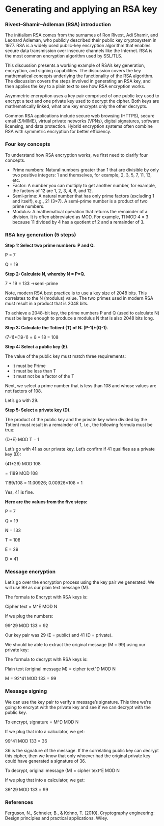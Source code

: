 # Generating and applying an RSA key

### Rivest–Shamir–Adleman (RSA) introduction

The initialism RSA comes from the surnames of Ron Rivest, Adi Shamir, and Leonard Adleman, who publicly described their public key cryptosystem in 1977. RSA is a widely used public-key encryption algorithm that enables secure data transmission over insecure channels like the Internet. RSA is the most common encryption algorithm used by SSL/TLS.

This discussion presents a working example of RSA’s key generation, encryption, and signing capabilities. The discussion covers the key mathematical concepts underlying the functionality of the RSA algorithm. The discussion covers the steps involved in generating an RSA key, and then applies the key to a plain text to see how RSA encryption works.

Asymmetric encryption uses a key pair comprised of one public key used to encrypt a text and one private key used to decrypt the cipher. Both keys are mathematically linked, what one key encrypts only the other decrypts.&#x20;

Common RSA applications include secure web browsing (HTTPS), secure email (S/MIME), virtual private networks (VPNs), digital signatures, software licensing, and data protection. Hybrid encryption systems often combine RSA with symmetric encryption for better efficiency.

### Four key concepts

To understand how RSA encryption works, we first need to clarify four concepts.

* Prime numbers: Natural numbers greater than 1 that are divisible by only two positive integers: 1 and themselves, for example, 2, 3, 5, 7, 11, 13, etc.
* Factor: A number you can multiply to get another number, for example, the factors of 12 are 1, 2, 3, 4, 6, and 12.
* Semi-prime: A natural number that has only prime factors (excluding 1 and itself), e.g., 21 (3×7). A semi-prime number is a product of two prime numbers.
* Modulus: A mathematical operation that returns the remainder of a division. It is often abbreviated as MOD. For example, 11 MOD 4 = 3 because 11 divided by 4 has a quotient of 2 and a remainder of 3.

### RSA key generation (5 steps)

**Step 1: Select two prime numbers: P and Q.**

P = 7

Q = 19

**Step 2: Calculate N, whereby N = P\*Q.**

7 \* 19 = 133 →semi-prime

Note, modern RSA best practice is to use a key size of 2048 bits. This correlates to the N (modulus) value.  The two primes used in modern RSA must result in a product that is 2048 bits.

To achieve a 2048-bit key, the prime numbers P and Q (used to calculate N) must be large enough to produce a modulus N that is also 2048 bits long.

**Step 3: Calculate the Totient (T) of N: (P-1)\*(Q-1).**

(7-1)\*(19-1) = 6 \* 18 = 108

**Step 4: Select a public key (E).**

The value of the public key must match three requirements:

* It must be Prime
* It must be less than T
* It must not be a factor of the T

Next, we select a prime number that is less than 108 and whose values are not factors of 108.

Let’s go with 29.

**Step 5: Select a private key (D).**

The product of the public key and the private key when divided by the Totient must result in a remainder of 1, i.e., the following formula must be true:

(D\*E) MOD T = 1

Let’s go with 41 as our private key. Let’s confirm if 41 qualifies as a private key (D):

(41\*29) MOD 108

\= 1189 MOD 108

1189/108 = 11.00926; 0.00926×108 = 1

Yes, 41 is fine.

**Here are the values from the five steps:**

P = 7

Q = 19

N = 133

T = 108

E = 29

D = 41

### Message encryption

Let’s go over the encryption process using the key pair we generated. We will use 99 as our plain text message (M).

The formula to Encrypt with RSA keys is:

Cipher text = M^E MOD N

If we plug the numbers:

99^29 MOD 133 = 92

Our key pair was 29 (E = public) and 41 (D = private).&#x20;

We should be able to extract the original message (M = 99) using our private key:

The formula to decrypt with RSA keys is:

Plain text (original message M) = cipher text^D MOD N

M = 92^41 MOD 133 = 99

### Message signing

We can use the key pair to verify a message’s signature. This time we’re going to encrypt with the private key and see if we can decrypt with the public key.

To encrypt, signature = M^D MOD N

If we plug that into a calculator, we get:

99^41 MOD 133 = 36

36 is the signature of the message. If the correlating public key can decrypt this cipher, then we know that only whoever had the original private key could have generated a signature of 36.

To decrypt, original message (M) = cipher text^E MOD N

If we plug that into a calculator, we get:

36^29 MOD 133 = 99

### References

Ferguson, N., Schneier, B., & Kohno, T. (2010). Cryptography engineering: Design principles and practical applications. Wiley.
